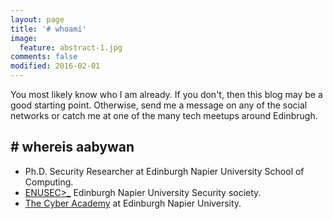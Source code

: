 ```yaml
---
layout: page
title: '# whoami'
image:
  feature: abstract-1.jpg
comments: false
modified: 2016-02-01
---
```

You most likely know who I am already. If you don't, then this blog may be a good starting point. Otherwise, send me a message on any of the social networks or catch me at one of the many tech meetups around Edinbrugh.

## \# whereis aabywan
* Ph.D. Security Researcher at Edinburgh Napier University School of Computing.
* [ENUSEC>_](https://enusec.org) Edinburgh Napier University Security society.
* [The Cyber Academy](http://thecyberacademy.org) at Edinburgh Napier University.
